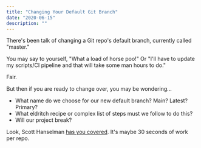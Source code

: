 ```yaml
---
title: "Changing Your Default Git Branch"
date: "2020-06-15"
description: ""
---
```


There's been talk of changing a Git repo's default branch, currently called "master."

You may say to yourself, "What a load of horse poo!" Or "I'll have to update my scripts/CI pipeline and that will take some man hours to do."

Fair.

But then if you are ready to change over, you may be wondering...

- What name do we choose for our new default branch? Main? Latest? Primary?
- What eldritch recipe or complex list of steps must we follow to do this?
- Will our project break?

Look, Scott Hanselman [has you covered](https://www.hanselman.com/blog/EasilyRenameYourGitDefaultBranchFromMasterToMain.aspx). It's maybe 30 seconds of work per repo.
